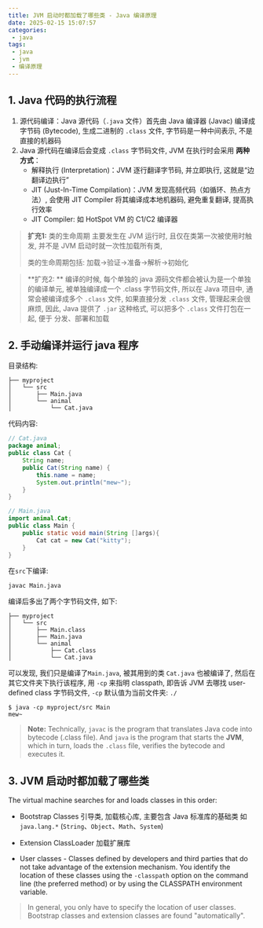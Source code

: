 ```yaml
---
title: JVM 启动时都加载了哪些类 - Java 编译原理
date: 2025-02-15 15:07:57
categories:
 - java
tags:
 - java
 - jvm
 - 编译原理
---
```


## 1.  Java 代码的执行流程

1. 源代码编译：Java 源代码（`.java` 文件）首先由 Java 编译器 (Javac) 编译成 字节码 (Bytecode), 生成二进制的 `.class` 文件, 字节码是一种中间表示, 不是直接的机器码
2. Java 源代码在编译后会变成 `.class` 字节码文件, JVM 在执行时会采用 **两种方式**：
   - 解释执行 (Interpretation)：JVM 逐行翻译字节码, 并立即执行, 这就是“边翻译边执行”
   - JIT (Just-In-Time Compilation)：JVM 发现高频代码（如循环、热点方法）, 会使用 JIT Compiler 将其编译成本地机器码, 避免重复翻译, 提高执行效率
   -  JIT Compiler: 如 HotSpot VM 的 C1/C2 编译器

> **扩充1:** 类的生命周期 主要发生在 JVM 运行时, 且仅在类第一次被使用时触发, 并不是 JVM 启动时就一次性加载所有类, 
>
> 类的生命周期包括: 加载→验证→准备→解析→初始化

> **扩充2: ** 编译的时候, 每个单独的 java 源码文件都会被认为是一个单独的编译单元, 被单独编译成一个 .class 字节码文件, 所以在 Java 项目中, 通常会被编译成多个 `.class` 文件, 如果直接分发 `.class` 文件, 管理起来会很麻烦, 因此, Java 提供了 `.jar` 这种格式, 可以把多个 `.class` 文件打包在一起, 便于 分发、部署和加载

## 2. 手动编译并运行 java 程序

目录结构:

```shell
├── myproject
│   └── src
│       ├── Main.java
│       └── animal
│           └── Cat.java
```

代码内容:

```java
// Cat.java
package animal;
public class Cat {
    String name;
    public Cat(String name) {
        this.name = name;
        System.out.println("mew~");
    }
}

// Main.java
import animal.Cat;
public class Main {
    public static void main(String []args){
        Cat cat = new Cat("kitty");
    }
}
```

在`src`下编译:

```shell
javac Main.java
```

编译后多出了两个字节码文件,  如下:

```shell
├── myproject
│   └── src
│       ├── Main.class
│       ├── Main.java
│       └── animal
│           ├── Cat.class
│           └── Cat.java
```

可以发现, 我们只是编译了`Main.java`, 被其用到的类 `Cat.java` 也被编译了, 然后在其它文件夹下执行该程序, 用 `-cp` 来指明 classpath, 即告诉 JVM 去哪找 user-defined class 字节码文件, `-cp` 默认值为当前文件夹: `./`

```shell
$ java -cp myproject/src Main 
mew~
```

> **Note:** Technically, `javac` is the program that translates Java code into bytecode (.class file). And `java` is the program that starts the **JVM**, which in turn, loads the `.class` file, verifies the bytecode and executes it. 

## 3. JVM 启动时都加载了哪些类

The virtual machine searches for and loads classes in this order:

- Bootstrap Classes 引导类, 加载核心库, 主要包含 Java 标准库的基础类 如 `java.lang.*` (`String`、`Object`、`Math`、`System`)

- Extension ClassLoader 加载扩展库

- User classes - Classes defined by developers and third parties that do not take advantage of the extension mechanism. You identify the location of these classes using the `-classpath` option on the command line (the preferred method) or by using the CLASSPATH environment variable. 

> In general, you only have to specify the location of user classes. Bootstrap classes and extension classes are found "automatically".
